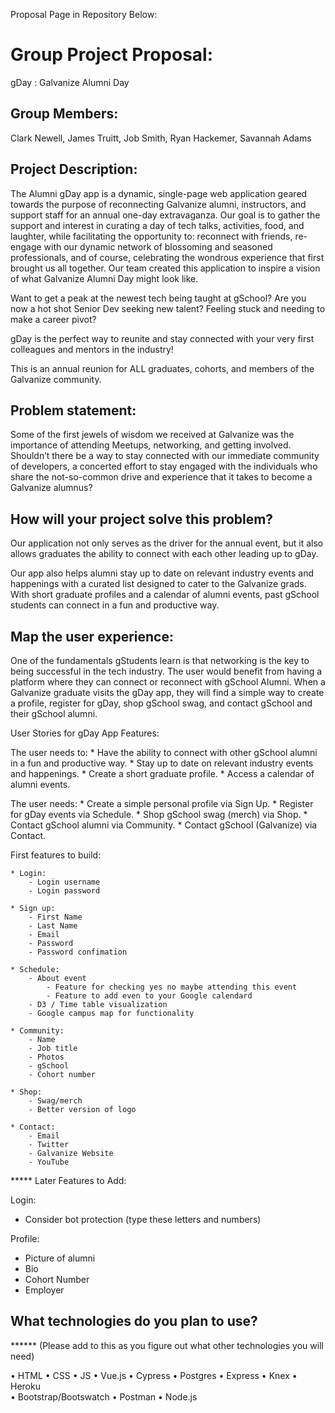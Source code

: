 Proposal Page in Repository Below:

# Group Project Proposal:
gDay : Galvanize Alumni Day

## Group Members:
Clark Newell, James Truitt, Job Smith, Ryan Hackemer, Savannah Adams

## Project Description:

The Alumni gDay app is a dynamic, single-page web application geared towards the purpose of reconnecting Galvanize alumni, instructors, and support staff for an annual one-day extravaganza. Our goal is to gather the support and interest in curating a day of tech talks, activities, food, and laughter, while facilitating the opportunity to: reconnect with friends, re-engage with our dynamic network of blossoming and seasoned professionals, and of course, celebrating the wondrous experience that first brought us all together. Our team created this application to inspire a vision of what Galvanize Alumni Day might look like. 

Want to get a peak at the newest tech being taught at gSchool? 
Are you now a hot shot Senior Dev seeking new talent? 
Feeling stuck and needing to make a career pivot? 

gDay is the perfect way to reunite and stay connected with your very first colleagues and mentors in the industry!

This is an annual reunion for ALL graduates, cohorts, and members of the Galvanize community. 

## Problem statement:
    
Some of the first jewels of wisdom we received at Galvanize was the importance of attending Meetups, networking, and getting involved. Shouldn’t there be a way to stay connected with our immediate community of developers, a concerted effort to stay engaged with the individuals who share the not-so-common drive and experience that it takes to become a Galvanize alumnus?

## How will your project solve this problem?
    
Our application not only serves as the driver for the annual event, but it also allows graduates the ability to connect with each other leading up to gDay.

Our app also helps alumni stay up to date on relevant industry events and happenings with a curated list designed to cater to the Galvanize grads. With short graduate profiles and a calendar of alumni events, past gSchool students can connect in a fun and productive way.

## Map the user experience:

One of the fundamentals gStudents learn is that networking is the key to being successful in the tech industry.  The user would benefit from having a platform where they can connect or reconnect with gSchool Alumni.  When a Galvanize graduate visits the gDay app, they will find a simple way to create a profile, register for gDay, shop gSchool swag, and contact gSchool and their gSchool alumni.

User Stories for gDay App Features:

The user needs to:
    * Have the ability to connect with other gSchool alumni in a fun and productive way.
    * Stay up to date on relevant industry events and happenings.
    * Create a short graduate profile.
    * Access a calendar of alumni events.

The user needs:
    * Create a simple personal profile via Sign Up.
    * Register for gDay events via Schedule.
    * Shop gSchool swag (merch) via Shop.
    * Contact gSchool alumni via Community.
    * Contact gSchool (Galvanize) via Contact.


First features to build:

    * Login:
        - Login username
        - Login password

    * Sign up:
        - First Name
        - Last Name
        - Email
        - Password
        - Password confimation
        
    * Schedule: 
        - About event
            - Feature for checking yes no maybe attending this event
            - Feature to add even to your Google calendard
        - D3 / Time table visualization 
        - Google campus map for functionality
    
    * Community:
        - Name
        - Job title
        - Photos
        - gSchool 
        - Cohort number
    
    * Shop: 
        - Swag/merch
        - Better version of logo

    * Contact:
        - Email
        - Twitter
        - Galvanize Website
        - YouTube


***** Later Features to Add:

Login:
   - Consider bot protection (type these letters and numbers)

Profile:
   - Picture of alumni
   - Bio
   - Cohort Number
   - Employer

## What technologies do you plan to use?

****** (Please add to this as you figure out what other technologies you will need)

• HTML • CSS • JS • Vue.js • Cypress • Postgres • Express • Knex • Heroku  
• Bootstrap/Bootswatch  • Postman  • Node.js 
